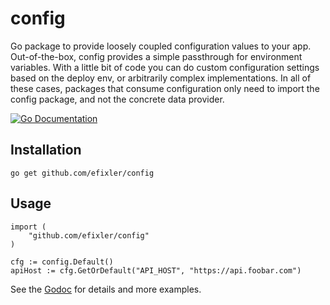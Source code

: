 # config
Go package to provide loosely coupled configuration values to your app. Out-of-the-box, config provides a simple passthrough for environment variables. With a little bit of code you can do custom configuration settings based on the deploy env, or arbitrarily complex implementations. In all of these cases, packages that consume configuration only need to import the config package, and not the concrete data provider.

[![Go Documentation](http://img.shields.io/badge/go-documentation-blue.svg?style=flat-square)][godocs]

[godocs]: https://godoc.org/github.com/efixler/config


## Installation

`go get github.com/efixler/config`

## Usage

````
import (
	"github.com/efixler/config"
)

cfg := config.Default()
apiHost := cfg.GetOrDefault("API_HOST", "https://api.foobar.com")

 ````

See the [Godoc](https://godoc.org/github.com/efixler/config) for details and more examples. 
